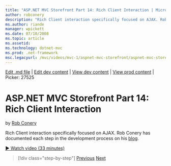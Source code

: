 ```yaml
---
title: "ASP.NET MVC Storefront Part 14: Rich Client Interaction | Microsoft Docs"
author: robconery
description: "Rich Client interaction specifically focused on AJAX. Rob Conery has documented each step in the development process on his blog ."
ms.author: riande
manager: wpickett
ms.date: 07/10/2008
ms.topic: article
ms.assetid: 
ms.technology: dotnet-mvc
ms.prod: .net-framework
msc.legacyurl: /mvc/videos/mvc-1/aspnet-mvc-storefront/aspnet-mvc-storefront-part-14-rich-client-interaction
---
```

[Edit .md file](C:\Projects\msc\dev\Msc.Www\Web.ASP\App_Data\github\mvc\videos\mvc-1\aspnet-mvc-storefront\aspnet-mvc-storefront-part-14-rich-client-interaction.md) | [Edit dev content](http://www.aspdev.net/umbraco#/content/content/edit/26734) | [View dev content](http://docs.aspdev.net/tutorials/mvc/videos/mvc-1/aspnet-mvc-storefront/aspnet-mvc-storefront-part-14-rich-client-interaction.html) | [View prod content](http://www.asp.net/mvc/videos/mvc-1/aspnet-mvc-storefront/aspnet-mvc-storefront-part-14-rich-client-interaction) | Picker: 27525

ASP.NET MVC Storefront Part 14: Rich Client Interaction
====================
by [Rob Conery](https://github.com/robconery)

Rich Client interaction specifically focused on AJAX. Rob Conery has documented each step in the development process on his [blog](http://blog.wekeroad.com/mvc-storefront/mvcstore-part-14/).

[&#9654; Watch video (33 minutes)](https://channel9.msdn.com/Blogs/ASP-NET-Site-Videos/aspnet-mvc-storefront-part-14-rich-client-interaction)

>[!div class="step-by-step"] [Previous](aspnet-mvc-storefront-part-13-dependency-injection.md) [Next](aspnet-mvc-storefront-part-15-public-code-review.md)